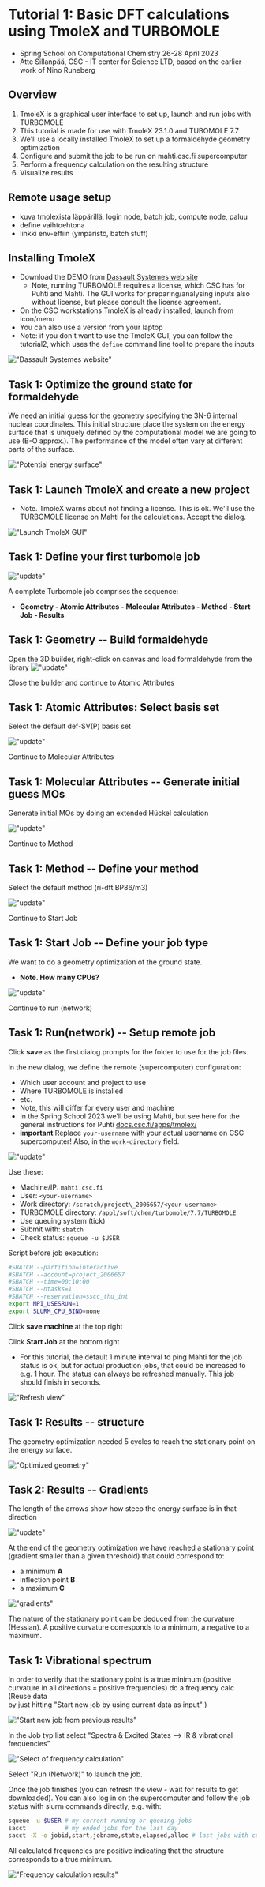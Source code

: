 # Tutorial 1: Basic DFT calculations using TmoleX and TURBOMOLE

* Spring School on Computational Chemistry 26-28 April 2023
* Atte Sillanpää, CSC - IT center for Science LTD, based on the earlier work of Nino Runeberg

## Overview

1. TmoleX is a graphical user interface to set up, launch and run jobs with TURBOMOLE
1. This tutorial is made for use with TmoleX  23.1.0 and TUBOMOLE 7.7
1. We'll use a locally installed TmoleX to set up a formaldehyde geometry optimization
1. Configure and submit the job to be run on mahti.csc.fi supercomputer
1. Perform a frequency calculation on the resulting structure
1. Visualize results

## Remote usage setup

* kuva tmolexista läppärillä, login node, batch job, compute node, paluu
* define vaihtoehtona
* linkki env-effiin (ympäristö, batch stuff)

## Installing TmoleX

* Download the DEMO from [Dassault Systemes web site](https://www.3ds.com/products-services/biovia/products/molecular-modeling-simulation/solvation-chemistry/turbomoler/)
  * Note, running TURBOMOLE requires a license, which CSC has for Puhti and Mahti.
  The GUI works for preparing/analysing inputs also without license, but please consult the license agreement.
* On the CSC workstations TmoleX is already installed, launch from icon/menu
* You can also use a version from your laptop
* Note: if you don't want to use the TmoleX GUI, you can follow the tutorial2, which uses the `define` command line tool to prepare the inputs

!["Dassault Systemes website"](../screens_20/1.png "Dassault Systemes website")

## Task 1: Optimize the ground state for formaldehyde

We need an initial guess for the geometry specifying the 3N-6 internal
nuclear coordinates. This initial structure place the system on the
energy surface that is uniquely defined by the computational model
we are going to use (B-O approx.).  The performance of the model
often vary at different parts of the surface.

!["Potential energy surface"](../screens_20/pesurf.png "potential energy surface")

## Task 1: Launch TmoleX and create a new project

* Note. TmoleX warns about not finding a license. This is ok. We'll use the TURBOMOLE license
on Mahti for the calculations. Accept the dialog.

!["Launch TmoleX GUI"](../screens_20/3.png "Launch TmoleX GUI")


## Task 1: Define your first turbomole job

!["update"](../screens_20/4.png "Launch TmoleX GUI")


A complete Turbomole job comprises the sequence:

* **Geometry - Atomic Attributes - Molecular Attributes - Method - Start Job - Results**


## Task 1: Geometry -- Build formaldehyde

Open the 3D builder, right-click on canvas and load formaldehyde from the library
!["update"](../screens_20/5.png "upt")

Close the builder and continue to Atomic Attributes

## Task 1: Atomic Attributes: Select basis set

Select the default def-SV(P) basis set

!["update"](../screens_20/6.png "upt")

Continue to Molecular Attributes

## Task 1: Molecular Attributes -- Generate initial guess MOs

Generate initial MOs by doing an extended Hückel calculation

!["update"](../screens_20/7.png "upt")

Continue to Method

## Task 1: Method -- Define your method

Select the default method (ri-dft BP86/m3)

!["update"](../screens_20/8.png "upt")

Continue to Start Job

## Task 1: Start Job -- Define your job type

We want to do a geometry optimization of the ground state.

*  **Note. How many CPUs?**

!["update"](../screens_20/9.png "upt")

Continue to run (network)

## Task 1: Run(network) -- Setup remote job

Click **save** as the first dialog prompts for the folder to use for the job files.

In the new dialog, we define the remote (supercomputer) configuration:
   * Which user account and project to use
   * Where TURBOMOLE is installed
   * etc.
   * Note, this will differ for every user and machine
   * In the Spring School 2023 we'll be using Mahti, but see here for the 
     general instructions for Puhti [docs.csc.fi/apps/tmolex/](https://docs.csc.fi/apps/tmolex/)
   * **important** Replace `your-username` with your actual username on CSC supercomputer! Also, in the `work-directory` field.

!["update"](../screens_20/10.png "upt")

Use these:

* Machine/IP: `mahti.csc.fi`
* User: `<your-username>`
* Work directory: `/scratch/project\_2006657/<your-username>`
* TURBOMOLE directory: `/appl/soft/chem/turbomole/7.7/TURBOMOLE`
* Use queuing system (tick)
* Submit with: `sbatch`
* Check status: `squeue -u $USER`

Script before job execution:

```bash
#SBATCH --partition=interactive
#SBATCH --account=project_2006657
#SBATCH --time=00:10:00
#SBATCH --ntasks=1
#SBATCH --reservation=sscc_thu_int
export MPI_USESRUN=1
export SLURM_CPU_BIND=none
```

Click **save machine** at the top right

Click **Start Job** at the bottom right

* For this tutorial, the default 1 minute interval to ping Mahti for the job status is ok, but for actual production jobs, that could be increased to e.g. 1 hour. The status can always be refreshed manually. This job should finish in seconds.

!["Refresh view"](../screens_20/11.png "upt")

## Task 1: Results -- structure

The geometry optimization needed 5 cycles to reach the stationary point on the energy surface.

!["Optimized geometry"](../screens_20/12.png "upt")

## Task 2: Results -- Gradients

The length of the arrows show how steep the energy surface is in that direction

!["update"](../screens_20/13.png "upt")

At the end of the geometry optimization we have reached a stationary point
(gradient smaller than a given threshold) that could correspond to:

* a minimum **A**
* inflection point **B**
* a maximum **C**

!["gradients"](../screens_20/gradient.png "upt")

The nature of the stationary point can be deduced from the curvature (Hessian).
A positive curvature corresponds to a minimum, a negative to a maximum.

## Task 1: Vibrational spectrum

In order to verify that the stationary point is a true minimum
(positive curvature in all directions = positive frequencies)
do a frequency calc (Reuse data \
by just hitting "Start new job by using current data as input" )

!["Start new job from previous results"](../screens_20/14.png "upt")

In the Job typ list select "Spectra & Excited States --> IR & vibrational frequencies"

!["Select of frequency calculation"](../screens_20/15.png "upt")

Select "Run (Network)" to launch the job.

Once the job finishes (you can refresh the view - wait for results to get downloaded).
You can also log in on the supercomputer and follow the job status with slurm commands
directly, e.g. with:

```bash
squeue -u $USER # my current running or queuing jobs
sacct           # my ended jobs for the last day
sacct -X -o jobid,start,jobname,state,elapsed,alloc # last jobs with custom fields
```

All calculated frequencies are positive indicating that the structure corresponds to a true minimum.

!["Frequency calculation results"](../screens_20/16.png "upt")






